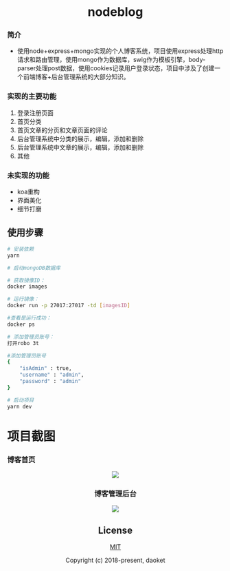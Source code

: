 <h1 align="center">nodeblog</h1>

### 简介
* 使用node+express+mongo实现的个人博客系统，项目使用express处理http请求和路由管理，使用mongo作为数据库，swig作为模板引擎，body-parser处理post数据，使用cookies记录用户登录状态，项目中涉及了创建一个前端博客+后台管理系统的大部分知识。
### 实现的主要功能
1. 登录注册页面
2. 首页分类
3. 首页文章的分页和文章页面的评论
4. 后台管理系统中分类的展示，编辑，添加和删除
5. 后台管理系统中文章的展示，编辑，添加和删除
6. 其他

### 未实现的功能
* koa重构
* 界面美化
* 细节打磨

## 使用步骤

``` bash
# 安装依赖
yarn

# 启动mongoDB数据库

# 获取镜像ID：
docker images  

# 运行镜像：
docker run -p 27017:27017 -td [imagesID]

#查看是运行成功： 
docker ps

# 添加管理员账号： 
打开robo 3t

#添加管理员账号
{
    "isAdmin" : true,
    "username" : "admin",
    "password" : "admin"
}

# 启动项目
yarn dev
```

# 项目截图


### 博客首页
<center>
<img src="https://daoket.github.io/static/home.png"/>
<center/>

### 博客管理后台
<center>
<img src="https://daoket.github.io/static/admin.png"/>
<center/>

## License

[MIT](http://opensource.org/licenses/MIT)

Copyright (c) 2018-present, daoket
